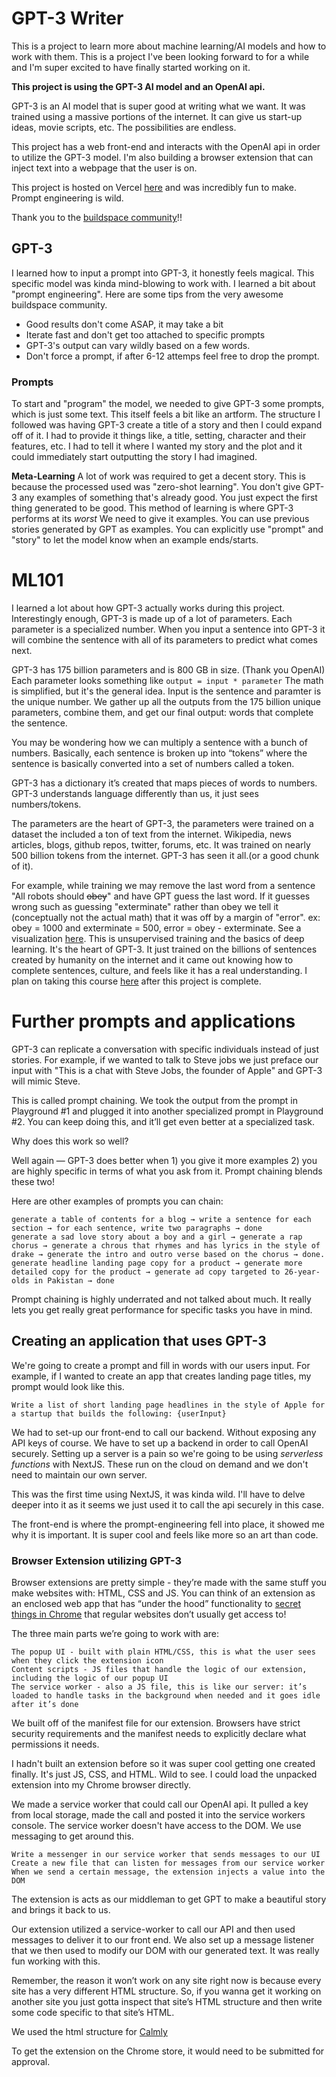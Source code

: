 # GPT-3 Writer
This is a project to learn more about machine learning/AI models and how to work with them. This is a project I've been looking forward to for a while and I'm super excited to have finally started working on it. 

<b>This project is using the GPT-3 AI model and an OpenAI api.</b>

GPT-3 is an AI model that is super good at writing what we want. It was trained using a massive portions of the internet. It can give us start-up ideas, movie scripts, etc. The possibilities are endless.

This project has a web front-end and interacts with the OpenAI api in order to utilize the GPT-3 model. I'm also building a browser extension that can inject text into a webpage that the user is on.

This project is hosted on Vercel [here](https://gpt-3-writer.vercel.app/) and was incredibly fun to make. Prompt engineering is wild.

Thank you to the [buildspace community](https://buildspace.so/)!!

## GPT-3
I learned how to input a prompt into GPT-3, it honestly feels magical. This specific model was kinda mind-blowing to work with. I learned a bit about "prompt engineering". Here are some tips from the very awesome buildspace community.

- Good results don't come ASAP, it may take a bit
- Iterate fast and don't get too attached to specific prompts
- GPT-3's output can vary wildly based on a few words.
- Don't force a prompt, if after 6-12 attemps feel free to drop the prompt.

### Prompts
To start and "program" the model, we needed to give GPT-3 some prompts, which is just some text. This itself feels a bit like an artform. The structure I followed was having GPT-3 create a title of a story and then I could expand off of it. I had to provide it things like, a title, setting, character and their features, etc. I had to tell it where I wanted my story and the plot and it could immediately start outputting the story I had imagined.

<b>Meta-Learning</b>
A lot of work was required to get a decent story. This is because the processed used was "zero-shot learning". You don't give GPT-3 any examples of something that's already good. You just expect the first thing generated to be good. This method of learning is where GPT-3 performs at its <i>worst</i> We need to give it examples. You can use previous stories generated by GPT as examples. You can explicitly use "prompt" and "story" to let the model know when an example ends/starts.

# ML101
I learned a lot about how GPT-3 actually works during this project. Interestingly enough, GPT-3 is made up of a lot of parameters. Each parameter is a specialized number. When you input a sentence into GPT-3 it will combine the sentence with all of its parameters to predict what comes next.

GPT-3 has 175 billion parameters and is 800 GB in size. (Thank you OpenAI)
Each parameter looks something like ```output = input * parameter``` The math is simplified, but it's the general idea.
Input is the sentence and paramter is the unique number. We gather up all the outputs from the 175 billion unique parameters, combine them, and get our final output: words that complete the sentence.

You may be wondering how we can multiply a sentence with a bunch of numbers. Basically, each sentence is broken up into “tokens” where the sentence is basically converted into a set of numbers called a token.

GPT-3 has a dictionary it’s created that maps pieces of words to numbers. GPT-3 understands language differently than us, it just sees numbers/tokens.

The parameters are the heart of GPT-3, the parameters were trained on a dataset the included a ton of text from the internet. Wikipedia, news articles, blogs, github repos, twitter, forums, etc. It was trained on nearly 500 billion tokens from the internet. GPT-3 has seen it all.(or a good chunk of it).

For example, while training we may remove the last word from a sentence "All robots should ~~obey~~" and have GPT guess the last word. If it guesses wrong such as guessing "exterminate" rather than obey we tell it (conceptually not the actual math) that it was off by a margin of "error". ex: obey = 1000 and exterminate = 500, error = obey - exterminate. See a visualization [here](https://jalammar.github.io/images/gpt3/03-gpt3-training-step-back-prop.gif?utm_source=buildspace.so&utm_medium=buildspace_project). This is unsupervised training and the basics of deep learning. It's the heart of GPT-3. It just trained on the billions of sentences created by humanity on the internet and it came out knowing how to complete sentences, culture, and feels like it has a real understanding.
I plan on taking this course [here](https://course.fast.ai/Lessons/lesson3.html?utm_source=buildspace.so&utm_medium=buildspace_project) after this project is complete.

# Further prompts and applications
GPT-3 can replicate a conversation with specific individuals instead of just stories. For example, if we wanted to talk to Steve jobs we just preface our input with "This is a chat with Steve Jobs, the founder of Apple" and GPT-3 will mimic Steve.

This is called prompt chaining. We took the output from the prompt in Playground #1 and plugged it into another specialized prompt in Playground #2. You can keep doing this, and it’ll get even better at a specialized task.

Why does this work so well?

Well again — GPT-3 does better when 1) you give it more examples 2) you are highly specific in terms of what you ask from it. Prompt chaining blends these two!

Here are other examples of prompts you can chain:

    generate a table of contents for a blog → write a sentence for each section → for each sentence, write two paragraphs → done
    generate a sad love story about a boy and a girl → generate a rap chorus → generate a chrous that rhymes and has lyrics in the style of drake → generate the intro and outro verse based on the chorus → done.
    generate headline landing page copy for a product → generate more detailed copy for the product → generate ad copy targeted to 26-year-olds in Pakistan → done

Prompt chaining is highly underrated and not talked about much. It really lets you get really great performance for specific tasks you have in mind.

## Creating an application that uses GPT-3
We're going to create a prompt and fill in words with our users input. For example, if I wanted to create an app that creates landing page titles, my prompt would look like this.

```
Write a list of short landing page headlines in the style of Apple for a startup that builds the following: {userInput}
```

We had to set-up our front-end to call our backend. Without exposing any API keys of course. We have to set up a backend in order to call OpenAI securely. Setting up a server is a pain so we're going to be using <i>serverless functions</i> with NextJS. These run on the cloud on demand and we don't need to maintain our own server.

This was the first time using NextJS, it was kinda wild. I'll have to delve deeper into it as it seems we just used it to call the api securely in this case.

The front-end is where the prompt-engineering fell into place, it showed me why it is important. It is super cool and feels like more so an art than code.



 ### Browser Extension utilizing GPT-3
Browser extensions are pretty simple - they’re made with the same stuff you make websites with: HTML, CSS and JS. You can think of an extension as an enclosed web app that has “under the hood” functionality to [secret things in Chrome](https://developer.chrome.com/docs/extensions/mv3/architecture-overview/?utm_source=buildspace.so&utm_medium=buildspace_project) that regular websites don’t usually get access to!

The three main parts we’re going to work with are:

    The popup UI - built with plain HTML/CSS, this is what the user sees when they click the extension icon
    Content scripts - JS files that handle the logic of our extension, including the logic of our popup UI
    The service worker - also a JS file, this is like our server: it’s loaded to handle tasks in the background when needed and it goes idle after it’s done

We built off of the manifest file for our extension. Browsers have strict security requirements and the manifest needs to explicitly declare what permissions it needs.

I hadn't built an extension before so it was super cool getting one created finally. It's just JS, CSS, and HTML. Wild to see. I could load the unpacked extension into my Chrome browser directly.

We made a service worker that could call our OpenAI api. It pulled a key from local storage, made the call and posted it into the service workers console. The service worker doesn't have access to the DOM. We use messaging to get around this.

    Write a messenger in our service worker that sends messages to our UI
    Create a new file that can listen for messages from our service worker
    When we send a certain message, the extension injects a value into the DOM

The extension is acts as our middleman to get GPT to make a beautiful story and brings it back to us.

Our extension utilized a service-worker to call our API and then used messages to deliver it to our front end. We also set up a message listener that we then used to modify our DOM with our generated text. It was really fun working with this.

Remember, the reason it won’t work on any site right now is because every site has a very different HTML structure. So, if you wanna get it working on another site you just gotta inspect that site’s HTML structure and then write some code specific to that site’s HTML. 

We used the html structure for [Calmly](https://www.calmlywriter.com/online/)

To get the extension on the Chrome store, it would need to be submitted for approval. 


